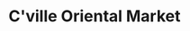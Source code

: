 ---
title: "C'ville Oriental Market"
url: /charlottesville/cville-oriental-market/
shop: Supermarkt
---